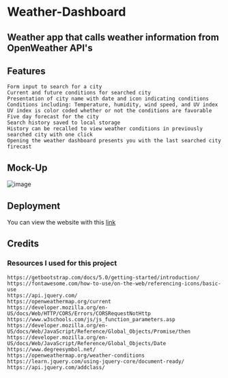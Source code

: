 # Weather-Dashboard
## Weather app that calls weather information from OpenWeather API's

## Features
```
Form input to search for a city
Current and future conditions for searched city
Presentation of city name with date and icon indicating conditions
Conditions including: Temperature, humidity, wind speed, and UV index
UV index is color coded whether or not the conditions are favorable
Five day forecast for the city
Search history saved to local storage
History can be recalled to view weather conditions in previously searched city with one click
Opening the weather dashboard presents you with the last searched city firecast
```

## Mock-Up
![image](https://user-images.githubusercontent.com/71532303/105616799-42a85780-5d8e-11eb-99e0-f09bb4a30dd7.png)

## Deployment
You can view the website with this [link](https://damon1v1.github.io/Weather-Dashboard/#index)

## Credits
### Resources I used for this project
```
https://getbootstrap.com/docs/5.0/getting-started/introduction/
https://fontawesome.com/how-to-use/on-the-web/referencing-icons/basic-use
https://api.jquery.com/
https://openweathermap.org/current
https://developer.mozilla.org/en-US/docs/Web/HTTP/CORS/Errors/CORSRequestNotHttp
https://www.w3schools.com/js/js_function_parameters.asp
https://developer.mozilla.org/en-US/docs/Web/JavaScript/Reference/Global_Objects/Promise/then
https://developer.mozilla.org/en-US/docs/Web/JavaScript/Reference/Global_Objects/Date
https://www.degreesymbol.net/
https://openweathermap.org/weather-conditions
https://learn.jquery.com/using-jquery-core/document-ready/
https://api.jquery.com/addclass/
```
